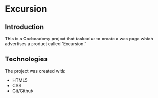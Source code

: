 # Excursion

## Introduction
This is a Codecademy project that tasked us to create a web page which advertises a product called “Excursion.”

## Technologies
The project was created with:
- HTML5
- CSS
- Git/Github

